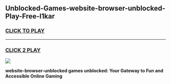 
## Unblocked-Games-website-browser-unblocked-Play-Free-l1kar
<h3>
<a href="https://premium76.site?title=website-browser-unblocked&ref=20M">CLICK TO PLAY</a></h3>
<hr>

<h3>
<a href="https://premium76.site?title=website-browser-unblocked&ref=20M">CLICK 2 PLAY</a>
  
</h3>

<a href="https://premium76.site?title=website-browser-unblocked&ref=19M"><img src="https://clearcache.store/games.png"></a>


**website-browser-unblocked games unblocked: Your Gateway to Fun and Accessible Online Gaming**
